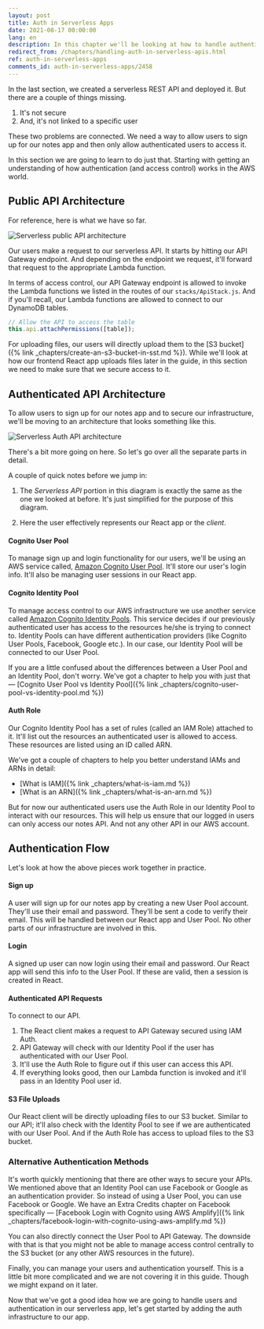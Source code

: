 ```yaml
---
layout: post
title: Auth in Serverless Apps
date: 2021-08-17 00:00:00
lang: en
description: In this chapter we'll be looking at how to handle authentication and users for our serverless API. We'll be using a Cognito User Pool and Cognito Identity Pool. The User Pool will handle user signups and logins. While the Identity Pool, will be handling access control for our AWS resources.
redirect_from: /chapters/handling-auth-in-serverless-apis.html
ref: auth-in-serverless-apps
comments_id: auth-in-serverless-apps/2458
---
```


In the last section, we created a serverless REST API and deployed it. But there are a couple of things missing.

1. It's not secure
2. And, it's not linked to a specific user

These two problems are connected. We need a way to allow users to sign up for our notes app and then only allow authenticated users to access it.

In this section we are going to learn to do just that. Starting with getting an understanding of how authentication (and access control) works in the AWS world.

## Public API Architecture

For reference, here is what we have so far.

![Serverless public API architecture](/assets/diagrams/serverless-public-api-architecture.png)

Our users make a request to our serverless API. It starts by hitting our API Gateway endpoint. And depending on the endpoint we request, it'll forward that request to the appropriate Lambda function.

In terms of access control, our API Gateway endpoint is allowed to invoke the Lambda functions we listed in the routes of our `stacks/ApiStack.js`. And if you'll recall, our Lambda functions are allowed to connect to our DynamoDB tables.

``` js
// Allow the API to access the table
this.api.attachPermissions([table]);
```

For uploading files, our users will directly upload them to the [S3 bucket]({% link _chapters/create-an-s3-bucket-in-sst.md %}). While we'll look at how our frontend React app uploads files later in the guide, in this section we need to make sure that we secure access to it.

## Authenticated API Architecture

To allow users to sign up for our notes app and to secure our infrastructure, we'll be moving to an architecture that looks something like this.

![Serverless Auth API architecture](/assets/diagrams/serverless-auth-api-architecture.png)

There's a bit more going on here. So let's go over all the separate parts in detail.

A couple of quick notes before we jump in:

1. The _Serverless API_ portion in this diagram is exactly the same as the one we looked at before. It's just simplified for the purpose of this diagram.

2. Here the user effectively represents our React app or the _client_.

#### Cognito User Pool

To manage sign up and login functionality for our users, we'll be using an AWS service called, [Amazon Cognito User Pool](https://docs.aws.amazon.com/cognito/latest/developerguide/cognito-user-identity-pools.html). It'll store our user's login info. It'll also be managing user sessions in our React app.

#### Cognito Identity Pool

To manage access control to our AWS infrastructure we use another service called [Amazon Cognito Identity Pools](https://docs.aws.amazon.com/cognito/latest/developerguide/cognito-identity.html). This service decides if our previously authenticated user has access to the resources he/she is trying to connect to. Identity Pools can have different authentication providers (like Cognito User Pools, Facebook, Google etc.). In our case, our Identity Pool will be connected to our User Pool.

If you are a little confused about the differences between a User Pool and an Identity Pool, don't worry. We've got a chapter to help you with just that — [Cognito User Pool vs Identity Pool]({% link _chapters/cognito-user-pool-vs-identity-pool.md %})

#### Auth Role

Our Cognito Identity Pool has a set of rules (called an IAM Role) attached to it. It'll list out the resources an authenticated user is allowed to access. These resources are listed using an ID called ARN.

We've got a couple of chapters to help you better understand IAMs and ARNs in detail:

- [What is IAM]({% link _chapters/what-is-iam.md %})
- [What is an ARN]({% link _chapters/what-is-an-arn.md %})

But for now our authenticated users use the Auth Role in our Identity Pool to interact with our resources. This will help us ensure that our logged in users can only access our notes API. And not any other API in our AWS account.

## Authentication Flow

Let's look at how the above pieces work together in practice.

#### Sign up

A user will sign up for our notes app by creating a new User Pool account. They'll use their email and password. They'll be sent a code to verify their email. This will be handled between our React app and User Pool. No other parts of our infrastructure are involved in this.

#### Login

A signed up user can now login using their email and password. Our React app will send this info to the User Pool. If these are valid, then a session is created in React.

#### Authenticated API Requests

To connect to our API.

1. The React client makes a request to API Gateway secured using IAM Auth.
2. API Gateway will check with our Identity Pool if the user has authenticated with our User Pool.
3. It'll use the Auth Role to figure out if this user can access this API.
4. If everything looks good, then our Lambda function is invoked and it'll pass in an Identity Pool user id.

#### S3 File Uploads

Our React client will be directly uploading files to our S3 bucket. Similar to our API; it'll also check with the Identity Pool to see if we are authenticated with our User Pool. And if the Auth Role has access to upload files to the S3 bucket.

### Alternative Authentication Methods

It's worth quickly mentioning that there are other ways to secure your APIs. We mentioned above that an Identity Pool can use Facebook or Google as an authentication provider. So instead of using a User Pool, you can use Facebook or Google. We have an Extra Credits chapter on Facebook specifically — [Facebook Login with Cognito using AWS Amplify]({% link _chapters/facebook-login-with-cognito-using-aws-amplify.md %})

You can also directly connect the User Pool to API Gateway. The downside with that is that you might not be able to manage access control centrally to the S3 bucket (or any other AWS resources in the future).

Finally, you can manage your users and authentication yourself. This is a little bit more complicated and we are not covering it in this guide. Though we might expand on it later.

Now that we've got a good idea how we are going to handle users and authentication in our serverless app, let's get started by adding the auth infrastructure to our app.
